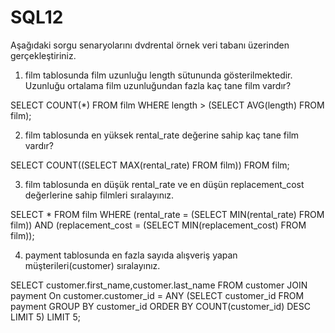 # SQL12

Aşağıdaki sorgu senaryolarını dvdrental örnek veri tabanı üzerinden gerçekleştiriniz.

1. film tablosunda film uzunluğu length sütununda gösterilmektedir. Uzunluğu ortalama film uzunluğundan fazla kaç tane film vardır?

SELECT COUNT(*) FROM film WHERE length > (SELECT AVG(length) FROM film);

2. film tablosunda en yüksek rental_rate değerine sahip kaç tane film vardır?

SELECT COUNT((SELECT MAX(rental_rate) FROM film)) FROM film; 

3. film tablosunda en düşük rental_rate ve en düşün replacement_cost değerlerine sahip filmleri sıralayınız.

SELECT * FROM film WHERE (rental_rate  = (SELECT MIN(rental_rate) FROM film)) AND (replacement_cost = (SELECT MIN(replacement_cost) FROM film));

4. payment tablosunda en fazla sayıda alışveriş yapan müşterileri(customer) sıralayınız.

SELECT customer.first_name,customer.last_name FROM customer JOIN payment On customer.customer_id = ANY (SELECT customer_id FROM payment GROUP BY customer_id ORDER BY COUNT(customer_id) DESC LIMIT 5) LIMIT 5;

